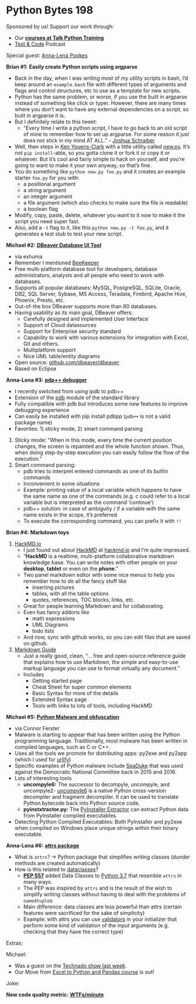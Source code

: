 # Python Bytes 198
Sponsored by us! Support our work through:

- Our [**courses at Talk Python Training**](https://training.talkpython.fm/)
- [Test & Code](https://testandcode.com/) Podcast

Special guest: [Anna-Lena Popkes](http://alpopkes.com/)

**Brian #1:** **Easily create Python scripts using argparse** 

- Back in the day, when I was writing most of my utility scripts in bash, I’d keep around an `example.bash` file with different types of arguments and flags and control structures, etc to use as a template for new scripts.
- Python has the same problem, or worse, if you use the built in argparse instead of something like click or typer. However, there are many times where you don’t want to have any external dependencies on a script, so built in argparse it is.
- But I definitely relate to this tweet: 
	- “Every time I write a python script, I have to go back to an old script of mine to remember how to set up argparse. For some reason it just does not stick in my mind AT ALL.” - [Joshua Schraiber](https://twitter.com/jgschraiber/status/1255199030738513920?s=20) 
- Well, then steps in [Ken Youens-Clark](https://twitter.com/kycl4rk) with a little utility called [new.py](https://github.com/kyclark/new.py). It’s not `pip install`-able, so you gotta clone it or fork it or copy it or whatever. But it’s cool and fairly simple to hack on yourself, and you’re going to want to make it your own anyway, so that’s fine.
- You do something like `python new.py foo.py` and it creates an example starter `foo.py` for you with:
	- a positional argument
	- a string argument
	- an integer argument
	- a file argument (which also checks to make sure the file is readable)
	- a boolean flag
- Modify, copy, paste, delete, whatever you want to it now to make it the script you need super fast.
- Also, add a `-t`  flag to it, like this `python new.py -t foo.py`, and it generates a test stub to test your new script.

**Michael #2:** [**DBeaver Database UI Tool**](https://dbeaver.io/)

- via exhuma 
- Remember I mentioned [BeeKeeper](https://www.beekeeperstudio.io/)
- Free multi-platform database tool for developers, database administrators, analysts and all people who need to work with databases. 
- Supports all popular databases: MySQL, PostgreSQL, SQLite, Oracle, DB2, SQL Server, Sybase, MS Access, Teradata, Firebird, Apache Hive, Phoenix, Presto, etc.
- Out-of-the box DBeaver supports more than 80 databases.
- Having usability as its main goal, DBeaver offers:
	- Carefully designed and implemented User Interface
	- Support of Cloud datasources
	- Support for Enterprise security standard
	- Capability to work with various extensions for integration with Excel, Git and others.
	- Multiplatform support
	- Nice UML table/entity diagrams
- Open source: [github.com/dbeaver/dbeaver](https://github.com/dbeaver/dbeaver)
- Based on Eclipse

**Anna-Lena #3:** [**pdp++ debugger**](https://github.com/pdbpp/pdbpp)

- I recently switched from using ipdb to pdb++
- Extension of the [pdb](http://docs.python.org/library/pdb.html) module of the standard library
- Fully compatible with pdb but introduces some new features to improve debugging experience
- Can easily be installed with pip install pdbpp (`pdb++` is not a valid package name)
- Favorites: 1) sticky mode, 2) smart command parsing
1. Sticky mode: “When in this mode, every time the current position changes, the screen is repainted and the whole function shown. Thus, when doing step-by-step execution you can easily follow the flow of the execution.”
2. Smart command parsing:
	- pdb tries to interpret entered commands as one of its builtin commands
	- Inconvenient in some situations
	- Example: printing value of a local variable which happens to have the same name as one of the commands (e.g. c could refer to a local variable but is interpreted as the command ‘continue’)
	- pdb++ solution: in case of ambiguity / if a variable with the same name exists in the scope, it’s preferred
	- To execute the corresponding command, you can prefix it with `!!`

**Brian #4:** **Markdown toys**

1. [HackMD.io](https://hackmd.io/)
    - I just found out about [HackMD](https://hackmd.io/) at [hackmd.io](https://hackmd.io/) and I’m quite impressed.
    - “**HackMD** is a realtime, multi-platform collaborative markdown knowledge base. You can write notes with other people on your **desktop**, **tablet** or even on the **phone**.”
    - Two panel markdown editor with some nice menus to help you remember how to do all the fancy stuff like 
	    - inserting pictures
	    - tables, with all the table options
	    - quotes, references, TOC blocks, links, etc.
    - Great for people learning Markdown and for collaborating.
    - Even has fancy addons like 
	    - math expressions
	    - UML Diagrams
	    - todo lists
    - And now, sync with github works, so you can edit files that are saved on github.
2. [Markdown Guide](https://www.markdownguide.org/)
    - Just a really good, clean, “… free and open-source reference guide that explains how to use Markdown, the simple and easy-to-use markup language you can use to format virtually any document.”
    - Includes
        - Getting started page
        - Cheat Sheet for super common elements
        - Basic Syntax for more of the details
        - Extended Syntax page
        - Tools with links to lots of tools, including HackMD

**Michael #5:** [**Python Malware and obfuscation**](https://www.cyborgsecurity.com/python-malware-on-the-rise/)

- via Connor Ferster
- Malware is starting to appear that has been written using the Python programming language. Traditionally, most malware has been written in compiled languages, such as C or C++.
- Uses all the tools we promote for distributing apps: py2exe and py2app (which I used for [urlify](https://github.com/mikeckennedy/urlify/))
- Specific examples of Python malware include [SeaDuke](https://unit42.paloaltonetworks.com/unit-42-technical-analysis-seaduke/) that was used against the Democratic National Committee back in 2015 and 2016.
- Lots of interesting tools
	- **uncompyle6:** The successor to decompyle, uncompyle, and uncompyle2- [uncompyle6](https://github.com/rocky/python-uncompyle6/) is a native Python cross-version decompiler and fragment decompiler. It can be used to translate Python bytecode back into Python source code.
	- **pyinstxtractor.py:** The [PyInstaller Extractor](https://github.com/extremecoders-re/pyinstxtractor) can extract Python data from PyInstaller compiled executables.
- Detecting Python Compiled Executables: Both PyInstaller and py2exe when compiled on Windows place unique strings within their binary executable.

**Anna-Lena #6:** [**attrs package**](https://www.attrs.org/en/stable/)

- What is `attrs`? → Python package that simplifies writing classes (dunder methods are created automatically)
- How is this related to [dataclasses](https://docs.python.org/3/library/dataclasses.html)?
	- [**PEP 557**](https://www.python.org/dev/peps/pep-0557) added Data Classes to [Python 3.7](https://docs.python.org/3.7/whatsnew/3.7.html#dataclasses) that resemble `attrs` in many ways.
	- The PEP was inspired by `attrs` and is the result of the wish to simplify writing classes without having to deal with the problems of  `namedtuple`s
	- Main difference: data classes are less powerful than attrs (certain features were sacrificed for the sake of simplicity)
	- Example: with attrs you can use [validators](https://www.attrs.org/en/stable/examples.html) in your initializer that perform some kind of validation of the input arguments (e.g. checking that they have the correct type)

Extras:

Michael:

- Was a guest on the [Technado show last week](https://www.youtube.com/watch?v=K85MLlncH2w&feature=youtu.be).
- Our Move from [Excel to Python and Pandas course](https://training.talkpython.fm/courses/move-from-excel-to-python-and-pandas) is out!

Joke:

**New code quality metric:** [**WTFs/minute**](https://www.osnews.com/story/19266/wtfsm/)
